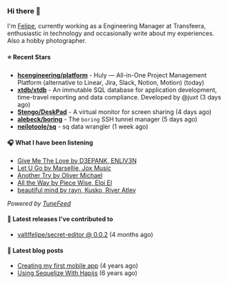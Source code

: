 ### Hi there 👋

I'm [Felipe](https://felipevm.com), currently working as a Engineering Manager at Transfeera, enthusiastic in technology and occasionally write about my experiences. Also a hobby photographer.

#### ⭐ Recent Stars
- **[hcengineering/platform](https://github.com/hcengineering/platform)** - Huly — All-in-One Project Management Platform (alternative to Linear, Jira, Slack, Notion, Motion) (today)
- **[xtdb/xtdb](https://github.com/xtdb/xtdb)** - An immutable SQL database for application development, time-travel reporting and data compliance. Developed by @juxt (3 days ago)
- **[Stengo/DeskPad](https://github.com/Stengo/DeskPad)** - A virtual monitor for screen sharing (4 days ago)
- **[alebeck/boring](https://github.com/alebeck/boring)** - The `boring`  SSH tunnel manager (5 days ago)
- **[neilotoole/sq](https://github.com/neilotoole/sq)** - sq data wrangler (1 week ago)

#### 🎧 What I have been listening
- [Give Me The Love by D3EPANK, ENLIV3N](https://open.spotify.com/track/58iQWJZhzStie1hsYJt3a0)
- [Let U Go by Marsellie, Jox Music](https://open.spotify.com/track/3gHlewvUOYaqV0LGbIWKLs)
- [Another Try by Oliver Michael](https://open.spotify.com/track/5uYdy0YHp32155stMBqjsn)
- [All the Way by Piece Wise, Eloi El](https://open.spotify.com/track/5mHt8xsbIW661fnMBOwlTw)
- [beautiful mind by rayn, Kusko, River Atley](https://open.spotify.com/track/0qi9yGpX9CO5s5rvYIXkvH)

_Powered by [TuneFeed](https://tunefeed.app?ref=valtlfelipe-gh-profile)_ 

#### 🚀 Latest releases I've contributed to


- [valtlfelipe/secret-editor @ 0.0.2](https://github.com/valtlfelipe/secret-editor/releases/tag/0.0.2) (4 months ago)

#### 📄 Latest blog posts
- [Creating my first mobile app](https://felipevm.com/posts/creating-my-first-mobile-app/) (4 years ago)
- [Using Sequelize With Hapijs](https://felipevm.com/posts/using-sequelize-with-hapijs/) (6 years ago)
